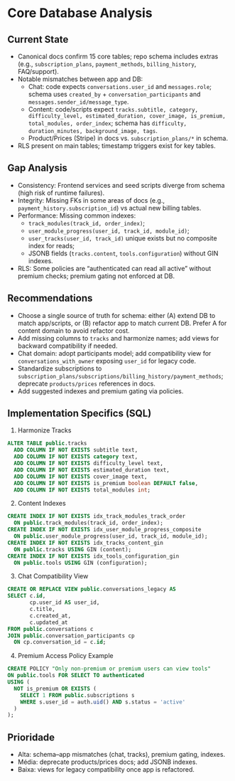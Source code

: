 # Core Database Analysis

## Current State
- Canonical docs confirm 15 core tables; repo schema includes extras (e.g., `subscription_plans`, `payment_methods`, `billing_history`, FAQ/support).  
- Notable mismatches between app and DB:
  - Chat: code expects `conversations.user_id` and `messages.role`; schema uses `created_by` + `conversation_participants` and `messages.sender_id/message_type`.
  - Content: code/scripts expect `tracks.subtitle, category, difficulty_level, estimated_duration, cover_image, is_premium, total_modules, order_index`; schema has `difficulty, duration_minutes, background_image, tags`.
  - Product/Prices (Stripe) in docs vs. `subscription_plans/*` in schema.
- RLS present on main tables; timestamp triggers exist for key tables.

## Gap Analysis
- Consistency: Frontend services and seed scripts diverge from schema (high risk of runtime failures).
- Integrity: Missing FKs in some areas of docs (e.g., `payment_history.subscription_id`) vs actual new billing tables.
- Performance: Missing common indexes: 
  - `track_modules(track_id, order_index)`; 
  - `user_module_progress(user_id, track_id, module_id)`; 
  - `user_tracks(user_id, track_id)` unique exists but no composite index for reads; 
  - JSONB fields (`tracks.content`, `tools.configuration`) without GIN indexes.
- RLS: Some policies are “authenticated can read all active” without premium checks; premium gating not enforced at DB.

## Recommendations
- Choose a single source of truth for schema: either (A) extend DB to match app/scripts, or (B) refactor app to match current DB. Prefer A for content domain to avoid refactor cost.
- Add missing columns to `tracks` and harmonize names; add views for backward compatibility if needed.
- Chat domain: adopt participants model; add compatibility view for `conversations_with_owner` exposing `user_id` for legacy code.
- Standardize subscriptions to `subscription_plans/subscriptions/billing_history/payment_methods`; deprecate `products/prices` references in docs.
- Add suggested indexes and premium gating via policies.

## Implementation Specifics (SQL)
1) Harmonize Tracks
```sql
ALTER TABLE public.tracks 
  ADD COLUMN IF NOT EXISTS subtitle text,
  ADD COLUMN IF NOT EXISTS category text,
  ADD COLUMN IF NOT EXISTS difficulty_level text,
  ADD COLUMN IF NOT EXISTS estimated_duration text,
  ADD COLUMN IF NOT EXISTS cover_image text,
  ADD COLUMN IF NOT EXISTS is_premium boolean DEFAULT false,
  ADD COLUMN IF NOT EXISTS total_modules int;
```
2) Content Indexes
```sql
CREATE INDEX IF NOT EXISTS idx_track_modules_track_order 
  ON public.track_modules(track_id, order_index);
CREATE INDEX IF NOT EXISTS idx_user_module_progress_composite 
  ON public.user_module_progress(user_id, track_id, module_id);
CREATE INDEX IF NOT EXISTS idx_tracks_content_gin 
  ON public.tracks USING GIN (content);
CREATE INDEX IF NOT EXISTS idx_tools_configuration_gin 
  ON public.tools USING GIN (configuration);
```
3) Chat Compatibility View
```sql
CREATE OR REPLACE VIEW public.conversations_legacy AS
SELECT c.id,
       cp.user_id AS user_id,
       c.title,
       c.created_at,
       c.updated_at
FROM public.conversations c
JOIN public.conversation_participants cp
  ON cp.conversation_id = c.id;
```
4) Premium Access Policy Example
```sql
CREATE POLICY "Only non-premium or premium users can view tools"
ON public.tools FOR SELECT TO authenticated
USING (
  NOT is_premium OR EXISTS (
    SELECT 1 FROM public.subscriptions s
    WHERE s.user_id = auth.uid() AND s.status = 'active'
  )
);
```

## Prioridade
- Alta: schema–app mismatches (chat, tracks), premium gating, indexes.
- Média: deprecate products/prices docs; add JSONB indexes.
- Baixa: views for legacy compatibility once app is refactored.

